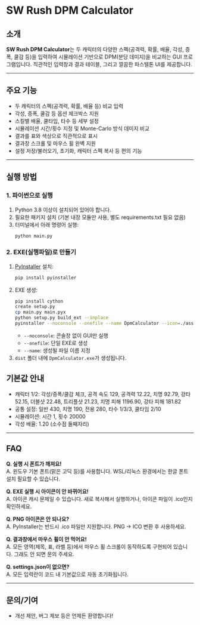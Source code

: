 # SW Rush DPM Calculator

## 소개

**SW Rush DPM Calculator**는 두 캐릭터의 다양한 스펙(공격력, 확률, 배율, 각성, 증폭, 쿨감 등)을 입력하여 시뮬레이션 기반으로 DPM(분당 데미지)을 비교하는 GUI 프로그램입니다. 직관적인 입력창과 결과 테이블, 그리고 깔끔한 파스텔톤 UI를 제공합니다.

---

## 주요 기능
- 두 캐릭터의 스펙(공격력, 확률, 배율 등) 비교 입력
- 각성, 증폭, 쿨감 등 옵션 체크박스 지원
- 스킬별 배율, 쿨타임, 타수 등 세부 설정
- 시뮬레이션 시간/횟수 지정 및 Monte-Carlo 방식 데미지 비교
- 결과를 표와 색상으로 직관적으로 표시
- 결과창 스크롤 및 마우스 휠 완벽 지원
- 설정 저장/불러오기, 초기화, 캐릭터 스펙 복사 등 편의 기능

---

## 실행 방법

### 1. 파이썬으로 실행
1. Python 3.8 이상이 설치되어 있어야 합니다.
2. 필요한 패키지 설치 (기본 내장 모듈만 사용, 별도 requirements.txt 필요 없음)
3. 터미널에서 아래 명령어 실행:
   ```bash
   python main.py
   ```

### 2. EXE(실행파일)로 만들기
1. [PyInstaller](https://pyinstaller.org/) 설치:
   ```bash
   pip install pyinstaller
   ```
2. EXE 생성:
   ```bash
   pip install cython
   create setup.py
   cp main.py main.pyx
   python setup.py build_ext --inplace
   pyinstaller --noconsole --onefile --name DpmCalculator --icon=./assets/icon.ico main.pyx
   ```
   - `--noconsole`: 콘솔창 없이 GUI만 실행
   - `--onefile`: 단일 EXE로 생성
   - `--name`: 생성될 파일 이름 지정
3. `dist` 폴더 내에 `DpmCalculator.exe`가 생성됩니다.


## 기본값 안내
- 캐릭터 1/2: 각성/증폭/쿨감 체크, 공격 속도 129, 공격력 12.22, 치명 92.79, 강타 52.15, 더블샷 22.48, 트리플샷 21.23, 치명 피해 1196.90, 강타 피해 181.82
- 공통 설정: 일반 430, 치명 190, 전용 280, 타수 1/3/3, 쿨타임 2/10
- 시뮬레이션: 시간 1, 횟수 20000
- 각성 배율: 1.20 (소수점 둘째자리)

---

## FAQ

**Q. 실행 시 폰트가 깨져요!**  
A. 윈도우 기본 폰트(맑은 고딕 등)를 사용합니다. WSL/리눅스 환경에서는 한글 폰트 설치 필요할 수 있습니다.

**Q. EXE 실행 시 아이콘이 안 바뀌어요!**  
A. 아이콘 캐시 문제일 수 있습니다. 새로 복사해서 실행하거나, 아이콘 파일이 .ico인지 확인하세요.

**Q. PNG 아이콘은 안 되나요?**  
A. PyInstaller는 반드시 .ico 파일만 지원합니다. PNG → ICO 변환 후 사용하세요.

**Q. 결과창에서 마우스 휠이 안 먹어요!**  
A. 모든 영역(제목, 표, 라벨 등)에서 마우스 휠 스크롤이 동작하도록 구현되어 있습니다. 그래도 안 되면 문의 주세요.

**Q. settings.json이 없으면?**  
A. 모든 입력란이 코드 내 기본값으로 자동 초기화됩니다.

---

## 문의/기여
- 개선 제안, 버그 제보 등은 언제든 환영합니다!